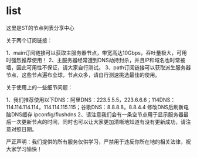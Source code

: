 # list
这里是ST的节点列表分享中心

关于两个订阅链接：

1、main订阅链接可以获取主服务器节点，带宽高达10Gbps，吞吐量极大，可用时强烈推荐使用！
2、主服务器经常遭到DNS劫持封杀，并且IP和域名也时常被墙，因此可用性不保证，请大家自行测试。
3、path订阅链接可以获取派生服务器节点，这些节点遍布全球，节点众多，请自行测速挑选最佳的使用。

关于使用上的一些细节问题：

1、我们推荐使用以下DNS：阿里DNS：223.5.5.5，223.6.6.6；114DNS：114.114.114.114，114.114.115.115；谷歌DNS：8.8.8.8，8.8.4.4
     修改DNS后刷新电脑DNS缓存 ipconfig/flushdns
2、请注意我们会有一条空节点用于显示服务器最后一次更新节点的时间，同时也可以让大家更加清晰地知道有没有更新成功，请注意对照日期。

严正声明：我们提供的所有服务仅供学习，严禁用于违反你所在地的相关法律，祝大家学习愉快！